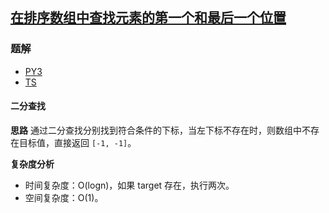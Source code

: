 ## [在排序数组中查找元素的第一个和最后一个位置](https://leetcode-cn.com/problems/find-first-and-last-position-of-element-in-sorted-array/)

### 题解
+ [PY3](../../py3/128/34.py)
+ [TS](../../ts/128/34.ts)

#### 二分查找
**思路**
通过二分查找分别找到符合条件的下标，当左下标不存在时，则数组中不存在目标值，直接返回 `[-1, -1]`。

**复杂度分析**
+ 时间复杂度：O(logn)，如果 target 存在，执行两次。
+ 空间复杂度：O(1)。